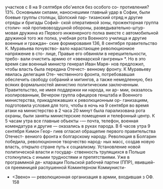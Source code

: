 участков с 8 на 9 селтября обо'иелся без особого со-
противления? 13%.
Основными силами, наноснешими главный удар в
Софии, были боевые группы столяцы, Шопский пар-
тизанский отряд н другие отряды и бригады Софий-
ской оперативной зоны, прожекторная группа столич-
ной противовоздушной обороны, разведывательно-штур-
мовая дружина из Первого инженерного полка вместе
с автомобильной дружиной того же полка, учебная
рота Военного училища и другие военные и граждан-
ские формировавия 136,
8 сентября правительство К. Муравьева почувство-
вало нарастающее революциониое напряжение в сто-
лице, Правые его обвиняли в нерешительности, требо-
вали очистить армию от «эвенарской гангрены» *. Но
в это время сам военный министр генерал Иван Маря-
нов предложил, чтобы власть была передана Отечест-
венному фронту. К Муравьеву явилась делегация Оте-
чественного фронта, потребовавшая обеслечить свободу
собраний и митингов, а также немедленную, без всяких
формальностей амнистию политическим заключенным.
Правительство, не имея поддержки ни народа, ни ар-
мии, оказалось изолированным,
Вечером группа офицеров генштаба и Военного
министерства, прикадлежавших к революционным ор-
ганизациям, подготовила условия для того, чтобы
в ночь на 9 сентября во время атаки на министерство
в 2 часа 20 минут была парализована рота охраны,
были заняты министерские помещения и телефонный
центр. К 5 часам утра все главные объекты -— почта,
телефон, военная комендатура и другие — оказались в
руках парода. В 6 часов утра 9 сентября Кимон Геор-
гиев огласил обращепие первого правительства Отечест-
вениого фронта к болгарскому народу. Революция в
Болгарин победила, революцнонное творчество народ-
ных масс, создав новую власть, открыло стране путь
к социализму.
Установление новой политической власти и государ-
ственность трулящихся в Польше столкнулись с иными
трудностями и препятствиями. Уже в программной де-
кларации Польской рабочей партни (ППР), явившей-
ся преемницей распушенной Коминтерном Коммунисти-
* <Звено» — революционная организация в армии, входившая
з ОФ.
158
